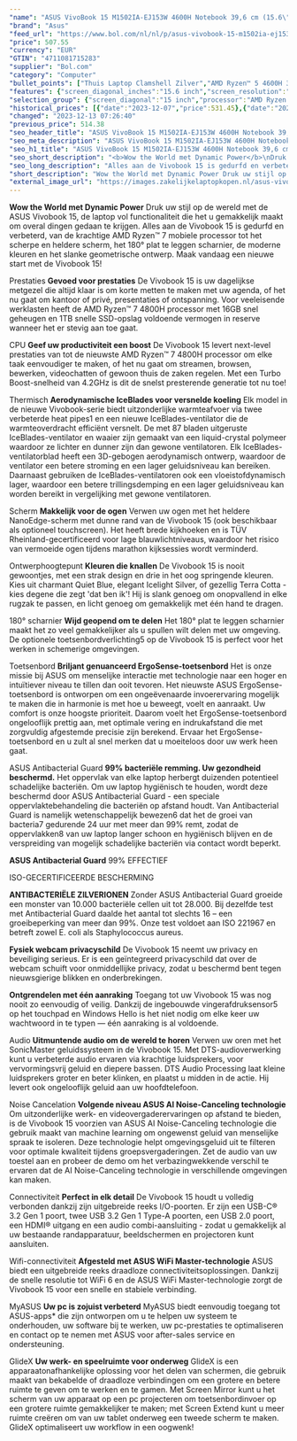 ```yaml
---
"name": "ASUS VivoBook 15 M1502IA-EJ153W 4600H Notebook 39,6 cm (15.6\") Full HD AMD Ryzen™ 5 8 GB DDR4-SDRAM 512 GB SSD Wi-Fi 5 (802.11ac) Windows 11 Home Zilver"
"brand": "Asus"
"feed_url": "https://www.bol.com/nl/nl/p/asus-vivobook-15-m1502ia-ej153w-4600h-notebook-39-6-cm-full-hd-amd-ryzen-5-8-gb-ddr4-sdram-512-gb-ssd-wi-fi-5-windows-11-home-zilver/9300000128926570"
"price": 507.55
"currency": "EUR"
"GTIN": "4711081715283"
"supplier": "Bol.com"
"category": "Computer"
"bullet_points": ["Thuis Laptop Clamshell Zilver","AMD Ryzen™ 5 4600H 3 GHz","39,6 cm (15.6\") Full HD 1920 x 1080 Pixels 16:9","16 GB DDR4-SDRAM","512 GB SSD","AMD Radeon Graphics","Wi-Fi 5 (802.11ac) Bluetooth 4.1","Lithium-Ion (Li-Ion) 42 Wh 90 W","Windows 11 Home 64-bit"]
"features": {"screen_diagonal_inches":"15.6 inch","screen_resolution":"1920 x 1080 Pixels","processor_family":"AMD Ryzen™ 5","memory_size":"8 GB","memory_type":"DDR4-SDRAM","total_storage_space":"512 GB","operating_system":"Windows","battery_capacity":"42 Wh","width":"359,7 mm","depth":"232,5 mm","height":"19,9 mm","weight":"1,7 kg","graphics_card":"AMD Radeon Graphics"}
"selection_group": {"screen_diagonal":"15 inch","processor":"AMD Ryzen 5","changed_price_past_3_days":true,"product_family":"VivoBook"}
"historical_prices": [{"date":"2023-12-07","price":531.45},{"date":"2023-12-08","price":528.03},{"date":"2023-12-09","price":524.62},{"date":"2023-12-10","price":521.2},{"date":"2023-12-11","price":517.79},{"date":"2023-12-12","price":514.38},{"date":"2023-12-13","price":507.55}]
"changed": "2023-12-13 07:26:40"
"previous_price": 514.38
"seo_header_title": "ASUS VivoBook 15 M1502IA-EJ153W 4600H Notebook 39,6 cm (15.6\") Full HD AMD Ryzen™ 5 8 GB DDR4-SDRAM 512 GB SSD Wi-Fi 5 (802.11ac) Windows 11 Home Zilver"
"seo_meta_description": "ASUS VivoBook 15 M1502IA-EJ153W 4600H Notebook 39,6 cm (15.6\") Full HD AMD Ryzen™ 5 8 GB DDR4-SDRAM 512 GB SSD Wi-Fi 5 (802.11ac) Windows 11 Home Zilver"
"seo_h1_title": "ASUS VivoBook 15 M1502IA-EJ153W 4600H Notebook 39,6 cm (15.6\") Full HD AMD Ryzen™ 5 8 GB DDR4-SDRAM 512 GB SSD Wi-Fi 5 (802.11ac) Windows 11 Home Zilver"
"seo_short_description": "<b>Wow the World met Dynamic Power</b>\nDruk uw stijl op de wereld met de ASUS Vivobook 15, de laptop vol functionaliteit die het u gemakkelijk maakt om overal dingen gedaan te krijgen."
"seo_long_description": "Alles aan de Vivobook 15 is gedurfd en verbeterd, van de krachtige AMD Ryzen™ 7 mobiele processor tot het scherpe en heldere scherm, het 180° plat te leggen scharnier, de moderne kleuren en het slanke geometrische ontwerp. Maak vandaag een nieuwe start met de Vivobook 15! \n\nPrestaties\n<b>Gevoed voor prestaties</b>\nDe Vivobook 15 is uw dagelijkse metgezel die altijd klaar is om korte metten te maken met uw agenda, of het nu gaat om kantoor of privé, presentaties of ontspanning. Voor veeleisende werklasten heeft de AMD Ryzen™ 7 4800H processor met 16GB snel geheugen en 1TB snelle SSD-opslag voldoende vermogen in reserve wanneer het er stevig aan toe gaat. \n\nCPU\n<b>Geef uw productiviteit een boost</b>\nDe Vivobook 15 levert next-level prestaties van tot de nieuwste AMD Ryzen™ 7 4800H processor om elke taak eenvoudiger te maken, of het nu gaat om streamen, browsen, bewerken, videochatten of gewoon thuis de zaken regelen. Met een Turbo Boost-snelheid van 4. 2GHz is dit de snelst presterende generatie tot nu toe!\n\nThermisch\n<b>Aerodynamische IceBlades voor versnelde koeling</b>\nElk model in de nieuwe Vivobook-serie biedt uitzonderlijke warmteafvoer via twee verbeterde heat pipes1 en een nieuwe IceBlades-ventilator die de warmteoverdracht efficiënt versnelt. De met 87 bladen uitgeruste IceBlades-ventilator en waaier zijn gemaakt van een liquid-crystal polymeer waardoor ze lichter en dunner zijn dan gewone ventilatoren. Elk IceBlades-ventilatorblad heeft een 3D-gebogen aerodynamisch ontwerp, waardoor de ventilator een betere stroming en een lager geluidsniveau kan bereiken. Daarnaast gebruiken de IceBlades-ventilatoren ook een vloeistofdynamisch lager, waardoor een betere trillingsdemping en een lager geluidsniveau kan worden bereikt in vergelijking met gewone ventilatoren. \n\nScherm\n<b>Makkelijk voor de ogen</b>\nVerwen uw ogen met het heldere NanoEdge-scherm met dunne rand van de Vivobook 15 (ook beschikbaar als optioneel touchscreen). Het heeft brede kijkhoeken en is TÜV Rheinland-gecertificeerd voor lage blauwlichtniveaus, waardoor het risico van vermoeide ogen tijdens marathon kijksessies wordt verminderd. \n\nOntwerphoogtepunt\n<b>Kleuren die knallen</b>\nDe Vivobook 15 is nooit gewoontjes, met een strak design en drie in het oog springende kleuren. Kies uit charmant Quiet Blue, elegant Icelight Silver, of gezellig Terra Cotta - kies degene die zegt 'dat ben ik'! Hij is slank genoeg om onopvallend in elke rugzak te passen, en licht genoeg om gemakkelijk met één hand te dragen. \n\n180° scharnier\n<b>Wijd geopend om te delen</b>\nHet 180° plat te leggen scharnier maakt het zo veel gemakkelijker als u spullen wilt delen met uw omgeving. De optionele toetsenbordverlichting5 op de Vivobook 15 is perfect voor het werken in schemerige omgevingen. \n\nToetsenbord\n<b>Briljant genuanceerd ErgoSense-toetsenbord</b>\nHet is onze missie bij ASUS om menselijke interactie met technologie naar een hoger en intuïtiever niveau te tillen dan ooit tevoren. Het nieuwste ASUS ErgoSense-toetsenbord is ontworpen om een ongeëvenaarde invoerervaring mogelijk te maken die in harmonie is met hoe u beweegt, voelt en aanraakt. Uw comfort is onze hoogste prioriteit. Daarom voelt het ErgoSense-toetsenbord ongelooflijk prettig aan, met optimale vering en indrukafstand die met zorgvuldig afgestemde precisie zijn berekend. Ervaar het ErgoSense-toetsenbord en u zult al snel merken dat u moeiteloos door uw werk heen gaat. \n\nASUS Antibacterial Guard\n<b>99% bacteriële remming. Uw gezondheid beschermd. </b>\nHet oppervlak van elke laptop herbergt duizenden potentieel schadelijke bacteriën. Om uw laptop hygiënisch te houden, wordt deze beschermd door ASUS Antibacterial Guard - een speciale oppervlaktebehandeling die bacteriën op afstand houdt. Van Antibacterial Guard is namelijk wetenschappelijk bewezen6 dat het de groei van bacteria7 gedurende 24 uur met meer dan 99% remt, zodat de oppervlakken8 van uw laptop langer schoon en hygiënisch blijven en de verspreiding van mogelijk schadelijke bacteriën via contact wordt beperkt. \n\n<b>ASUS Antibacterial Guard</b>\n99% EFFECTIEF\n \nISO-GECERTIFICEERDE BESCHERMING\n \n<b>ANTIBACTERIËLE ZILVERIONEN</b>\nZonder ASUS Antibacterial Guard groeide een monster van 10. 000 bacteriële cellen uit tot 28. 000. Bij dezelfde test met Antibacterial Guard daalde het aantal tot slechts 16 – een groeibeperking van meer dan 99%. Onze test voldoet aan ISO 221967 en betreft zowel E. coli als Staphylococcus aureus. \n\n<b>Fysiek webcam privacyschild</b>\nDe Vivobook 15 neemt uw privacy en beveiliging serieus. Er is een geïntegreerd privacyschild dat over de webcam schuift voor onmiddellijke privacy, zodat u beschermd bent tegen nieuwsgierige blikken en onderbrekingen. \n\n<b>Ontgrendelen met één aanraking</b>\nToegang tot uw Vivobook 15 was nog nooit zo eenvoudig of veilig. Dankzij de ingebouwde vingerafdruksensor5 op het touchpad en Windows Hello is het niet nodig om elke keer uw wachtwoord in te typen — één aanraking is al voldoende. \n\nAudio\n<b>Uitmuntende audio om de wereld te horen</b>\nVerwen uw oren met het SonicMaster geluidssysteem in de Vivobook 15. Met DTS-audioverwerking kunt u verbeterde audio ervaren via krachtige luidsprekers, voor vervormingsvrij geluid en diepere bassen. DTS Audio Processing laat kleine luidsprekers groter en beter klinken, en plaatst u midden in de actie. Hij levert ook ongelooflijk geluid aan uw hoofdtelefoon. \n\nNoise Cancelation\n<b>Volgende niveau ASUS AI Noise-Canceling technologie</b>\nOm uitzonderlijke werk- en videovergaderervaringen op afstand te bieden, is de Vivobook 15 voorzien van ASUS AI Noise-Canceling technologie die gebruik maakt van machine learning om ongewenst geluid van menselijke spraak te isoleren. Deze technologie helpt omgevingsgeluid uit te filteren voor optimale kwaliteit tijdens groepsvergaderingen. \nZet de audio van uw toestel aan en probeer de demo om het verbazingwekkende verschil te ervaren dat de AI Noise-Canceling technologie in verschillende omgevingen kan maken. \n\nConnectiviteit\n<b>Perfect in elk detail</b>\nDe Vivobook 15 houdt u volledig verbonden dankzij zijn uitgebreide reeks I/O-poorten. Er zijn een USB-C® 3. 2 Gen 1 poort, twee USB 3. 2 Gen 1 Type-A poorten, een USB 2. 0 poort, een HDMI® uitgang en een audio combi-aansluiting - zodat u gemakkelijk al uw bestaande randapparatuur, beeldschermen en projectoren kunt aansluiten. \n\nWifi-connectiviteit\n<b>Afgesteld met ASUS WiFi Master-technologie</b>\nASUS biedt een uitgebreide reeks draadloze connectiviteitsoplossingen. Dankzij de snelle resolutie tot WiFi 6 en de ASUS WiFi Master-technologie zorgt de Vivobook 15 voor een snelle en stabiele verbinding. \n\nMyASUS\n<b>Uw pc is zojuist verbeterd</b>\nMyASUS biedt eenvoudig toegang tot ASUS-apps* die zijn ontworpen om u te helpen uw systeem te onderhouden, uw software bij te werken, uw pc-prestaties te optimaliseren en contact op te nemen met ASUS voor after-sales service en ondersteuning. \n\nGlideX\n<b>Uw werk- en speelruimte voor onderweg</b>\nGlideX is een apparaatonafhankelijke oplossing voor het delen van schermen, die gebruik maakt van bekabelde of draadloze verbindingen om een grotere en betere ruimte te geven om te werken en te gamen. Met Screen Mirror kunt u het scherm van uw apparaat op een pc projecteren om toetsenbordinvoer op een grotere ruimte gemakkelijker te maken; met Screen Extend kunt u meer ruimte creëren om van uw tablet onderweg een tweede scherm te maken. GlideX optimaliseert uw workflow in een oogwenk!"
"short_description": "Wow the World met Dynamic Power Druk uw stijl op de wereld met de ASUS Vivobook 15, de laptop vol functionaliteit die het u gemakkelijk maakt om overal dingen gedaan te krijgen. Alles aan de Vivobook 15 is gedurfd en verbeterd, van de krachtige AMD Ryzen™ 7 mobiele processor tot het scherpe en heldere scherm, het 180° plat te leggen scharnier, de moderne kleuren en het slanke geometrische ontwerp. Maak vandaag een nieuwe start met de Vivobook 15! Prestaties Gevoed voor prestaties De Vivobook 15 is uw dagelijkse metgezel die altijd klaar is om korte metten te maken met uw agenda, of het nu gaat om kantoor of privé, presentaties of ontspanning. Voor veeleisende werklasten heeft de AMD Ryzen™ 7 4800H processor met 16GB snel geheugen en 1TB snelle SSD-opslag voldoende vermogen in reserve wanneer het er stevig aan toe gaat. CPU Geef uw productiviteit een boost De Vivobook 15 levert next-level prestaties van tot de nieuwste AMD Ryzen™ 7 4800H processor om elke taak eenvoudiger te maken, of het nu gaat om streamen, browsen, bewerken, videochatten of gewoon thuis de zaken regelen. Met een Turbo Boost-snelheid van 4.2GHz is dit de snelst presterende generatie tot nu toe! Thermisch Aerodynamische IceBlades voor versnelde koeling Elk model in de nieuwe Vivobook-serie biedt uitzonderlijke warmteafvoer via twee verbeterde heat pipes1 en een nieuwe IceBlades-ventilator die de warmteoverdracht efficiënt versnelt. De met 87 bladen uitgeruste IceBlades-ventilator en waaier zijn gemaakt van een liquid-crystal polymeer waardoor ze lichter en dunner zijn dan gewone ventilatoren. Elk IceBlades-ventilatorblad heeft een 3D-gebogen aerodynamisch ontwerp, waardoor de ventilator een betere stroming en een lager geluidsniveau kan bereiken. Daarnaast gebruiken de IceBlades-ventilatoren ook een vloeistofdynamisch lager, waardoor een betere trillingsdemping en een lager geluidsniveau kan worden bereikt in vergelijking met gewone ventilatoren. Scherm Makkelijk voor de ogen Verwen uw ogen met het heldere NanoEdge-scherm met dunne rand van de Vivobook 15 (ook beschikbaar als optioneel touchscreen). Het heeft brede kijkhoeken en is TÜV Rheinland-gecertificeerd voor lage blauwlichtniveaus, waardoor het risico van vermoeide ogen tijdens marathon kijksessies wordt verminderd. Ontwerphoogtepunt Kleuren die knallen De Vivobook 15 is nooit gewoontjes, met een strak design en drie in het oog springende kleuren. Kies uit charmant Quiet Blue, elegant Icelight Silver, of gezellig Terra Cotta - kies degene die zegt 'dat ben ik'! Hij is slank genoeg om onopvallend in elke rugzak te passen, en licht genoeg om gemakkelijk met één hand te dragen. 180° scharnier Wijd geopend om te delen Het 180° plat te leggen scharnier maakt het zo veel gemakkelijker als u spullen wilt delen met uw omgeving. De optionele toetsenbordverlichting5 op de Vivobook 15 is perfect voor het werken in schemerige omgevingen. Toetsenbord Briljant genuanceerd ErgoSense-toetsenbord Het is onze missie bij ASUS om menselijke interactie met technologie naar een hoger en intuïtiever niveau te tillen dan ooit tevoren. Het nieuwste ASUS ErgoSense-toetsenbord is ontworpen om een ongeëvenaarde invoerervaring mogelijk te maken die in harmonie is met hoe u beweegt, voelt en aanraakt. Uw comfort is onze hoogste prioriteit. Daarom voelt het ErgoSense-toetsenbord ongelooflijk prettig aan, met optimale vering en indrukafstand die met zorgvuldig afgestemde precisie zijn berekend. Ervaar het ErgoSense-toetsenbord en u zult al snel merken dat u moeiteloos door uw werk heen gaat. ASUS Antibacterial Guard 99% bacteriële remming. Uw gezondheid beschermd. Het oppervlak van elke laptop herbergt duizenden potentieel schadelijke bacteriën. Om uw laptop hygiënisch te houden, wordt deze beschermd door ASUS Antibacterial Guard - een speciale oppervlaktebehandeling die bacteriën op afstand houdt. Van Antibacterial Guard is namelijk wetenschappelijk bewezen6 dat het de groei van bacteria7 gedurende 24 uur met meer dan 99% remt, zodat de oppervlakken8 van uw laptop langer schoon en hygiënisch blijven en de verspreiding van mogelijk schadelijke bacteriën via contact wordt beperkt. ASUS Antibacterial Guard 99% EFFECTIEF ISO-GECERTIFICEERDE BESCHERMING ANTIBACTERIËLE ZILVERIONEN Zonder ASUS Antibacterial Guard groeide een monster van 10.000 bacteriële cellen uit tot 28.000. Bij dezelfde test met Antibacterial Guard daalde het aantal tot slechts 16 – een groeibeperking van meer dan 99%. Onze test voldoet aan ISO 221967 en betreft zowel E. coli als Staphylococcus aureus. Fysiek webcam privacyschild De Vivobook 15 neemt uw privacy en beveiliging serieus. Er is een geïntegreerd privacyschild dat over de webcam schuift voor onmiddellijke privacy, zodat u beschermd bent tegen nieuwsgierige blikken en onderbrekingen. Ontgrendelen met één aanraking Toegang tot uw Vivobook 15 was nog nooit zo eenvoudig of veilig. Dankzij de ingebouwde vingerafdruksensor5 op het touchpad en Windows Hello is het niet nodig om elke keer uw wachtwoord in te typen — één aanraking is al voldoende. Audio Uitmuntende audio om de wereld te horen Verwen uw oren met het SonicMaster geluidssysteem in de Vivobook 15. Met DTS-audioverwerking kunt u verbeterde audio ervaren via krachtige luidsprekers, voor vervormingsvrij geluid en diepere bassen. DTS Audio Processing laat kleine luidsprekers groter en beter klinken, en plaatst u midden in de actie. Hij levert ook ongelooflijk geluid aan uw hoofdtelefoon. Noise Cancelation Volgende niveau ASUS AI Noise-Canceling technologie Om uitzonderlijke werk- en videovergaderervaringen op afstand te bieden, is de Vivobook 15 voorzien van ASUS AI Noise-Canceling technologie die gebruik maakt van machine learning om ongewenst geluid van menselijke spraak te isoleren. Deze technologie helpt omgevingsgeluid uit te filteren voor optimale kwaliteit tijdens groepsvergaderingen. Zet de audio van uw toestel aan en probeer de demo om het verbazingwekkende verschil te ervaren dat de AI Noise-Canceling technologie in verschillende omgevingen kan maken. Connectiviteit Perfect in elk detail De Vivobook 15 houdt u volledig verbonden dankzij zijn uitgebreide reeks I/O-poorten. Er zijn een USB-C® 3.2 Gen 1 poort, twee USB 3.2 Gen 1 Type-A poorten, een USB 2.0 poort, een HDMI® uitgang en een audio combi-aansluiting - zodat u gemakkelijk al uw bestaande randapparatuur, beeldschermen en projectoren kunt aansluiten. Wifi-connectiviteit Afgesteld met ASUS WiFi Master-technologie ASUS biedt een uitgebreide reeks draadloze connectiviteitsoplossingen. Dankzij de snelle resolutie tot WiFi 6 en de ASUS WiFi Master-technologie zorgt de Vivobook 15 voor een snelle en stabiele verbinding. MyASUS Uw pc is zojuist verbeterd MyASUS biedt eenvoudig toegang tot ASUS-apps* die zijn ontworpen om u te helpen uw systeem te onderhouden, uw software bij te werken, uw pc-prestaties te optimaliseren en contact op te nemen met ASUS voor after-sales service en ondersteuning. GlideX Uw werk- en speelruimte voor onderweg GlideX is een apparaatonafhankelijke oplossing voor het delen van schermen, die gebruik maakt van bekabelde of draadloze verbindingen om een grotere en betere ruimte te geven om te werken en te gamen. Met Screen Mirror kunt u het scherm van uw apparaat op een pc projecteren om toetsenbordinvoer op een grotere ruimte gemakkelijker te maken; met Screen Extend kunt u meer ruimte creëren om van uw tablet onderweg een tweede scherm te maken. GlideX optimaliseert uw workflow in een oogwenk!"
"external_image_url": "https://images.zakelijkelaptopkopen.nl/asus-vivobook-15-m1502ia-ej153w-4600h-notebook-39-6-cm-full-hd-amd-ryzen-5-8-gb-ddr4-sdram-512-gb-ssd-wi-fi-5-windows-11-home-zilver.webp"
---
```


<b>Wow the World met Dynamic Power</b>
Druk uw stijl op de wereld met de ASUS Vivobook 15, de laptop vol functionaliteit die het u gemakkelijk maakt om overal dingen gedaan te krijgen. Alles aan de Vivobook 15 is gedurfd en verbeterd, van de krachtige AMD Ryzen™ 7 mobiele processor tot het scherpe en heldere scherm, het 180° plat te leggen scharnier, de moderne kleuren en het slanke geometrische ontwerp. Maak vandaag een nieuwe start met de Vivobook 15! 

Prestaties
<b>Gevoed voor prestaties</b>
De Vivobook 15 is uw dagelijkse metgezel die altijd klaar is om korte metten te maken met uw agenda, of het nu gaat om kantoor of privé, presentaties of ontspanning. Voor veeleisende werklasten heeft de AMD Ryzen™ 7 4800H processor met 16GB snel geheugen en 1TB snelle SSD-opslag voldoende vermogen in reserve wanneer het er stevig aan toe gaat.

CPU
<b>Geef uw productiviteit een boost</b>
De Vivobook 15 levert next-level prestaties van tot de nieuwste AMD Ryzen™ 7 4800H processor om elke taak eenvoudiger te maken, of het nu gaat om streamen, browsen, bewerken, videochatten of gewoon thuis de zaken regelen. Met een Turbo Boost-snelheid van 4.2GHz is dit de snelst presterende generatie tot nu toe!

Thermisch
<b>Aerodynamische IceBlades voor versnelde koeling</b>
Elk model in de nieuwe Vivobook-serie biedt uitzonderlijke warmteafvoer via twee verbeterde heat pipes1 en een nieuwe IceBlades-ventilator die de warmteoverdracht efficiënt versnelt. De met 87 bladen uitgeruste IceBlades-ventilator en waaier zijn gemaakt van een liquid-crystal polymeer waardoor ze lichter en dunner zijn dan gewone ventilatoren. Elk IceBlades-ventilatorblad heeft een 3D-gebogen aerodynamisch ontwerp, waardoor de ventilator een betere stroming en een lager geluidsniveau kan bereiken. Daarnaast gebruiken de IceBlades-ventilatoren ook een vloeistofdynamisch lager, waardoor een betere trillingsdemping en een lager geluidsniveau kan worden bereikt in vergelijking met gewone ventilatoren.

Scherm
<b>Makkelijk voor de ogen</b>
Verwen uw ogen met het heldere NanoEdge-scherm met dunne rand van de Vivobook 15 (ook beschikbaar als optioneel touchscreen). Het heeft brede kijkhoeken en is TÜV Rheinland-gecertificeerd voor lage blauwlichtniveaus, waardoor het risico van vermoeide ogen tijdens marathon kijksessies wordt verminderd.

Ontwerphoogtepunt
<b>Kleuren die knallen</b>
De Vivobook 15 is nooit gewoontjes, met een strak design en drie in het oog springende kleuren. Kies uit charmant Quiet Blue, elegant Icelight Silver, of gezellig Terra Cotta - kies degene die zegt 'dat ben ik'! Hij is slank genoeg om onopvallend in elke rugzak te passen, en licht genoeg om gemakkelijk met één hand te dragen.

180° scharnier
<b>Wijd geopend om te delen</b>
Het 180° plat te leggen scharnier maakt het zo veel gemakkelijker als u spullen wilt delen met uw omgeving. De optionele toetsenbordverlichting5 op de Vivobook 15 is perfect voor het werken in schemerige omgevingen.

Toetsenbord
<b>Briljant genuanceerd ErgoSense-toetsenbord</b>
Het is onze missie bij ASUS om menselijke interactie met technologie naar een hoger en intuïtiever niveau te tillen dan ooit tevoren. Het nieuwste ASUS ErgoSense-toetsenbord is ontworpen om een ongeëvenaarde invoerervaring mogelijk te maken die in harmonie is met hoe u beweegt, voelt en aanraakt. Uw comfort is onze hoogste prioriteit. Daarom voelt het ErgoSense-toetsenbord ongelooflijk prettig aan, met optimale vering en indrukafstand die met zorgvuldig afgestemde precisie zijn berekend. Ervaar het ErgoSense-toetsenbord en u zult al snel merken dat u moeiteloos door uw werk heen gaat.

ASUS Antibacterial Guard
<b>99% bacteriële remming. Uw gezondheid beschermd.</b>
Het oppervlak van elke laptop herbergt duizenden potentieel schadelijke bacteriën. Om uw laptop hygiënisch te houden, wordt deze beschermd door ASUS Antibacterial Guard - een speciale oppervlaktebehandeling die bacteriën op afstand houdt. Van Antibacterial Guard is namelijk wetenschappelijk bewezen6 dat het de groei van bacteria7 gedurende 24 uur met meer dan 99% remt, zodat de oppervlakken8 van uw laptop langer schoon en hygiënisch blijven en de verspreiding van mogelijk schadelijke bacteriën via contact wordt beperkt.

<b>ASUS Antibacterial Guard</b>
99% EFFECTIEF
 
ISO-GECERTIFICEERDE BESCHERMING
 
<b>ANTIBACTERIËLE ZILVERIONEN</b>
Zonder ASUS Antibacterial Guard groeide een monster van 10.000 bacteriële cellen uit tot 28.000. Bij dezelfde test met Antibacterial Guard daalde het aantal tot slechts 16 – een groeibeperking van meer dan 99%. Onze test voldoet aan ISO 221967 en betreft zowel E. coli als Staphylococcus aureus.

<b>Fysiek webcam privacyschild</b>
De Vivobook 15 neemt uw privacy en beveiliging serieus. Er is een geïntegreerd privacyschild dat over de webcam schuift voor onmiddellijke privacy, zodat u beschermd bent tegen nieuwsgierige blikken en onderbrekingen.

<b>Ontgrendelen met één aanraking</b>
Toegang tot uw Vivobook 15 was nog nooit zo eenvoudig of veilig. Dankzij de ingebouwde vingerafdruksensor5 op het touchpad en Windows Hello is het niet nodig om elke keer uw wachtwoord in te typen — één aanraking is al voldoende.

Audio
<b>Uitmuntende audio om de wereld te horen</b>
Verwen uw oren met het SonicMaster geluidssysteem in de Vivobook 15. Met DTS-audioverwerking kunt u verbeterde audio ervaren via krachtige luidsprekers, voor vervormingsvrij geluid en diepere bassen. DTS Audio Processing laat kleine luidsprekers groter en beter klinken, en plaatst u midden in de actie. Hij levert ook ongelooflijk geluid aan uw hoofdtelefoon.

Noise Cancelation
<b>Volgende niveau ASUS AI Noise-Canceling technologie</b>
Om uitzonderlijke werk- en videovergaderervaringen op afstand te bieden, is de Vivobook 15 voorzien van ASUS AI Noise-Canceling technologie die gebruik maakt van machine learning om ongewenst geluid van menselijke spraak te isoleren. Deze technologie helpt omgevingsgeluid uit te filteren voor optimale kwaliteit tijdens groepsvergaderingen.
Zet de audio van uw toestel aan en probeer de demo om het verbazingwekkende verschil te ervaren dat de AI Noise-Canceling technologie in verschillende omgevingen kan maken.

Connectiviteit
<b>Perfect in elk detail</b>
De Vivobook 15 houdt u volledig verbonden dankzij zijn uitgebreide reeks I/O-poorten. Er zijn een USB-C® 3.2 Gen 1 poort, twee USB 3.2 Gen 1 Type-A poorten, een USB 2.0 poort, een HDMI® uitgang en een audio combi-aansluiting - zodat u gemakkelijk al uw bestaande randapparatuur, beeldschermen en projectoren kunt aansluiten.

Wifi-connectiviteit
<b>Afgesteld met ASUS WiFi Master-technologie</b>
ASUS biedt een uitgebreide reeks draadloze connectiviteitsoplossingen. Dankzij de snelle resolutie tot WiFi 6 en de ASUS WiFi Master-technologie zorgt de Vivobook 15 voor een snelle en stabiele verbinding.

MyASUS
<b>Uw pc is zojuist verbeterd</b>
MyASUS biedt eenvoudig toegang tot ASUS-apps* die zijn ontworpen om u te helpen uw systeem te onderhouden, uw software bij te werken, uw pc-prestaties te optimaliseren en contact op te nemen met ASUS voor after-sales service en ondersteuning.

GlideX
<b>Uw werk- en speelruimte voor onderweg</b>
GlideX is een apparaatonafhankelijke oplossing voor het delen van schermen, die gebruik maakt van bekabelde of draadloze verbindingen om een grotere en betere ruimte te geven om te werken en te gamen. Met Screen Mirror kunt u het scherm van uw apparaat op een pc projecteren om toetsenbordinvoer op een grotere ruimte gemakkelijker te maken; met Screen Extend kunt u meer ruimte creëren om van uw tablet onderweg een tweede scherm te maken. GlideX optimaliseert uw workflow in een oogwenk!